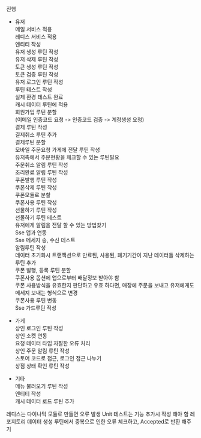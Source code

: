 진행  

* 유저  
메일 서비스 적용  
레디스 서비스 적용  
엔티티 작성  
유저 생성 루틴 작성  
유저 삭제 루틴 작성  
토큰 생성 루틴 작성  
토큰 검증 루틴 작성  
유저 로그인 루틴 작성  
루틴 테스트 작성  
실제 환경 테스트 완료  
캐시 데이터 루틴에 적용  
회원가입 루틴 분할  
(이메일 인증코드 요청 -> 인증코드 검증 -> 계정생성 요청)  
결제 루틴 작성  
결제취소 루틴 추가  
결제루틴 분할  
모바일 주문요청 가게에 전달 루틴 작성  
유저측에서 주문현황을 체크할 수 있는 루틴필요  
주문취소 알림 루틴 작성  
조리완료 알림 루틴 작성  
쿠폰발행 루틴 작성  
쿠폰삭제 루틴 작성  
쿠폰모듈로 분할  
쿠폰사용 루틴 작성  
선물하기 루틴 작성  
선물하기 루틴 테스트  
유저에게 알림을 전달 할 수 있는 방법찾기  
Sse 앱과 연동  
Sse 메세지 송, 수신 테스트  
알림루틴 작성  
데이터 초기화시 트랜잭션으로 만료된, 사용된, 폐기기간이 지난 데이터들 삭제하는 루틴 추가  
쿠폰 발행, 등록 루틴 분할  
쿠폰사용 옵션에 앱으로부터 배달정보 받아야 함  
쿠폰 사용방식을 유효한지 판단하고 유효 하다면, 매장에 주문을 보내고 유저에게도 메세지 보내는 형식으로 변경  
쿠폰사용 루틴 변동  
Sse 가드루틴 작성  

* 가게  
상인 로그인 루틴 작성  
상인 소켓 연동  
요청 데이터 타입 자잘한 오류 처리  
상인 주문 알림 루틴 작성  
스토어 코드로 접근, 로그인 접근 나누기  
상점 상태 확인 루틴 작성  

* 기타  
메뉴 불러오기 루틴 작성  
엔티티 작성  
캐시 데이터 로드 루틴 추가  

레디스는 다이나믹 모듈로 만들면 오류 발생 Unit 테스트는 기능 추가시 작성 해야 함 레포지토리 데이터 생성 루틴에서 중복으로 인한 오류 체크하고, Accepted로 반환 해주기  